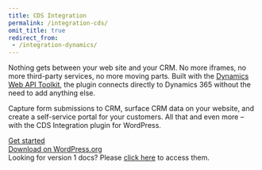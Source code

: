 ```yaml
---
title: CDS Integration
permalink: /integration-cds/
omit_title: true
redirect_from:
 - /integration-dynamics/
---
```


<p class="lead">Nothing gets between your web site and your CRM. No more iframes, no more third-party services, no more moving parts. Built with the <a href="https://github.com/AlexaCRM/dynamics-webapi-toolkit">Dynamics Web API Toolkit</a>, the plugin connects directly to Dynamics 365 without the need to add anything else.</p>
<p class="lead">
    Capture form submissions to CRM, surface CRM data on your website, and create a self-service portal for your customers. All that and even more &ndash; with the CDS Integration plugin for WordPress.
</p>

<div class="row mb-4">
    <div class="col">
        <a href="/integration-cds/getting-started/" class="btn btn-outline-success btn-lg btn-block">Get started</a>
    </div>
    <div class="col">
        <a href="https://wordpress.org/plugins/integration-cds/" class="btn btn-outline-primary btn-lg btn-block" target="_blank">Download on WordPress.org</a>
    </div>
</div>

<div class="alert alert-primary" role="alert">
  <i class="fas fa-exclamation-circle"></i>
  Looking for version 1 docs? Please <a href="/wpcrm/">click here</a> to access them.
</div>
